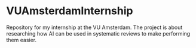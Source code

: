 # VUAmsterdamInternship
Repository for my internship at the VU Amsterdam. The project is about researching how AI can be used in systematic reviews to make performing them easier.
